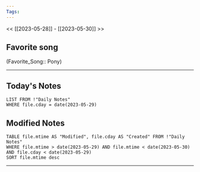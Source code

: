 ```yaml
---
Tags:
---
```

<< [[2023-05-28]] - [[2023-05-30]] >>
## Favorite song
(Favorite_Song:: Pony)

___
## Today's Notes
```dataview
LIST FROM !"Daily Notes"
WHERE file.cday = date(2023-05-29)
```
## Modified Notes
```dataview
TABLE file.mtime AS "Modified", file.cday AS "Created" FROM !"Daily Notes" 
WHERE file.mtime > date(2023-05-29) AND file.mtime < date(2023-05-30) AND file.cday < date(2023-05-29)
SORT file.mtime desc
```
___
